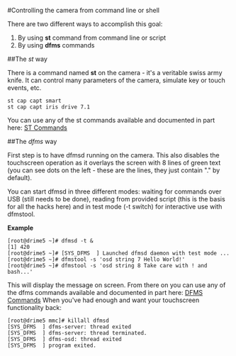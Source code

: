 #Controlling the camera from command line or shell

There are two different ways to accomplish this goal:
  1. By using **st** command from command line or script
  2. By using **dfms** commands

##The *st* way

There is a command named **st** on the camera - it's a veritable swiss army knife. It can control many parameters of the camera, simulate key or touch events, etc.
```
st cap capt smart 
st cap capt iris drive 7.1 
```

You can use any of the st commands available and documented in part here: [ST Commands](https://github.com/ottokiksmaler/nx500/blob/master/ST%20Commands.md)

##The *dfms* way

First step is to have dfmsd running on the camera. This also disables the touchscreen operation as it overlays the screen with 8 lines of green text (you can see dots on the left - these are the lines, they just contain "." by default).

You can start dfmsd in three different modes: waiting for commands over USB (still needs to be done), reading from provided script (this is the basis for all the hacks here) and in test mode (-t switch) for interactive use with dfmstool.

**Example**

```
[root@drime5 ~]# dfmsd -t &
[1] 420
[root@drime5 ~]# [SYS_DFMS  ] Launched dfmsd daemon with test mode ... 
[root@drime5 ~]# dfmstool -s 'osd string 7 Hello World!' 
[root@drime5 ~]# dfmstool -s 'osd string 8 Take care with ! and bash...' 
```
This will display the message on screen.
From there on you can use any of the dfms commands available and documented in part here: [DFMS Commands](https://github.com/ottokiksmaler/nx500/blob/master/DFMS%20Commands.md)
When you've had enough and want your touchscreen functionality back:
```
[root@drime5 mmc]# killall dfmsd
[SYS_DFMS  ] dfms-server: thread exited 
[SYS_DFMS  ] dfms-server: thread terminated. 
[SYS_DFMS  ] dfms-osd: thread exited 
[SYS_DFMS  ] program exited. 
```




